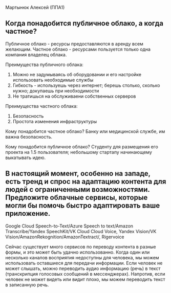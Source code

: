 Мартынюк Алексей (ППА1)

## Когда понадобится публичное облако, а когда частное?

Публичное облако - ресурсы предоставляются в аренду всем желающим. Частное облако - ресурсами пользуется только одна компания владелец облака. 

Преимущества публичного облака:
1. Можно не задумываясь об оборудовании и его настройке использовать необходимые службы
2. Гибкость - используешь через интернет; берешь столько, сколько нужно; докупаешь при необходимости
3. Не тратишься на обслуживаени собственных серверов 

Преимущества частного облака:
1. Безопасность
2. Простота изменения инфраструктуры

Кому понадобится частное облако? Банку или медицинской службе, им важна безопасность.

Кому понадобится публичное облако? Студенту для размещения его проекта на 1.5 пользователя; небольшому стартапу начинающему выкатывать идею.


## В настоящий момент, особенно на западе, есть тренд и спрос на адаптацию контента для людей с ограниченными возможностями. Предложите облачные сервисы, которые могли бы помочь быстро адаптировать ваше приложение.

Google Cloud Speech-to-Text/Azure Speech to text/Amazon Transcribe/Yandex SpeechKit/VK Cloud Cloud Voice,
Yandex Vision/VK Vision/AmazonRekognition/AmazonTextract/, Rigervoice

Сейчас существует много сервисов по переводу контента в разные формы, и это может быть удачно использованно. Когда один или несколько каналов восприятия недоступны для человека, мы можем использовать оставшиеся для передачи информации. Если человек не может слышать, можно переводить аудио информацию (речь) в текст (транскрипция голосовых сообщений в мессенджерах). Напротив, если человек не может видеть или видит плохо, мы можем переводить текст в записанную речь.
